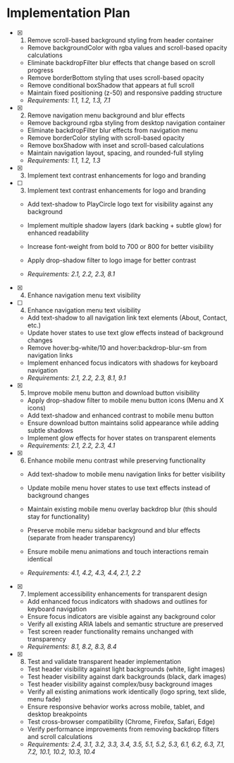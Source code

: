 # Implementation Plan

- [x] 1. Remove scroll-based background styling from header container





  - Remove backgroundColor with rgba values and scroll-based opacity calculations
  - Eliminate backdropFilter blur effects that change based on scroll progress
  - Remove borderBottom styling that uses scroll-based opacity
  - Remove conditional boxShadow that appears at full scroll
  - Maintain fixed positioning (z-50) and responsive padding structure
  - _Requirements: 1.1, 1.2, 1.3, 7.1_

- [x] 2. Remove navigation menu background and blur effects





  - Remove background rgba styling from desktop navigation container
  - Eliminate backdropFilter blur effects from navigation menu
  - Remove borderColor styling with scroll-based opacity
  - Remove boxShadow with inset and scroll-based calculations
  - Maintain navigation layout, spacing, and rounded-full styling
  - _Requirements: 1.1, 1.2, 1.3_


- [x] 3. Implement text contrast enhancements for logo and branding




- [ ] 3. Implement text contrast enhancements for logo and branding
  - Add text-shadow to PlayCircle logo text for visibility against any background
  - Implement multiple shadow layers (dark backing + subtle glow) for enhanced readability
  - Increase font-weight from bold to 700 or 800 for better visibility
  - Apply drop-shadow filter to logo image for better contrast

  - _Requirements: 2.1, 2.2, 2.3, 8.1_
- [x] 4. Enhance navigation menu text visibility




- [ ] 4. Enhance navigation menu text visibility

  - Add text-shadow to all navigation link text elements (About, Contact, etc.)
  - Update hover states to use text glow effects instead of background changes
  - Remove hover:bg-white/10 and hover:backdrop-blur-sm from navigation links
  - Implement enhanced focus indicators with shadows for keyboard navigation
  - _Requirements: 2.1, 2.2, 2.3, 8.1, 9.1_

- [x] 5. Improve mobile menu button and download button visibility




  - Apply drop-shadow filter to mobile menu button icons (Menu and X icons)
  - Add text-shadow and enhanced contrast to mobile menu button
  - Ensure download button maintains solid appearance while adding subtle shadows
  - Implement glow effects for hover states on transparent elements
  - _Requirements: 2.1, 2.2, 2.3, 4.1_

- [x] 6. Enhance mobile menu contrast while preserving functionality




  - Add text-shadow to mobile menu navigation links for better visibility
  - Update mobile menu hover states to use text effects instead of background changes
  - Maintain existing mobile menu overlay backdrop blur (this should stay for functionality)
  - Preserve mobile menu sidebar background and blur effects (separate from header transparency)
  - Ensure mobile menu animations and touch interactions remain identical


  - _Requirements: 4.1, 4.2, 4.3, 4.4, 2.1, 2.2_

- [x] 7. Implement accessibility enhancements for transparent design

  - Add enhanced focus indicators with shadows and outlines for keyboard navigation
  - Ensure focus indicators are visible against any background color
  - Verify all existing ARIA labels and semantic structure are preserved
  - Test screen reader functionality remains unchanged with transparency
  - _Requirements: 8.1, 8.2, 8.3, 8.4_

- [x] 8. Test and validate transparent header implementation

  - Test header visibility against light backgrounds (white, light images)
  - Test header visibility against dark backgrounds (black, dark images)  
  - Test header visibility against complex/busy background images
  - Verify all existing animations work identically (logo spring, text slide, menu fade)
  - Ensure responsive behavior works across mobile, tablet, and desktop breakpoints
  - Test cross-browser compatibility (Chrome, Firefox, Safari, Edge)
  - Verify performance improvements from removing backdrop filters and scroll calculations
  - _Requirements: 2.4, 3.1, 3.2, 3.3, 3.4, 3.5, 5.1, 5.2, 5.3, 6.1, 6.2, 6.3, 7.1, 7.2, 10.1, 10.2, 10.3, 10.4_